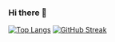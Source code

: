### Hi there 👋

<!--
**arthur-serg/arthur-serg** is a ✨ _special_ ✨ repository because its `README.md` (this file) appears on your GitHub profile.

Here are some ideas to get you started:

- 🔭 I’m currently working on ...
- 🌱 I’m currently learning ...
- 👯 I’m looking to collaborate on ...
- 🤔 I’m looking for help with ...
- 💬 Ask me about ...
- 📫 How to reach me: ...
- 😄 Pronouns: ...
- ⚡ Fun fact: ...
-->
[![Top Langs](https://github-readme-stats.vercel.app/api/top-langs/?username=arthur-serg&layout=compact)](https://github.com/arthur-serg/github-readme-stats)
[![GitHub Streak](https://github-readme-streak-stats.herokuapp.com/?user=arthur-serg)](https://git.io/streak-stats)
